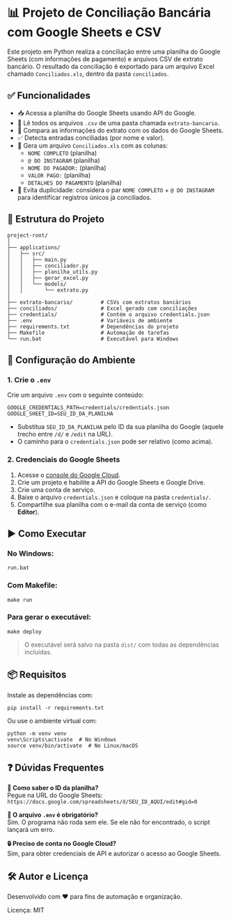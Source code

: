 # 📊 Projeto de Conciliação Bancária com Google Sheets e CSV

Este projeto em Python realiza a conciliação entre uma planilha do Google Sheets (com informações de pagamento) e arquivos CSV de extrato bancário. O resultado da conciliação é exportado para um arquivo Excel chamado `Conciliados.xls`, dentro da pasta `conciliados`.

## ✅ Funcionalidades

- 📥 Acessa a planilha do Google Sheets usando API do Google.
- 📄 Lê todos os arquivos `.csv` de uma pasta chamada `extrato-bancario`.
- 🤝 Compara as informações do extrato com os dados do Google Sheets.
- ✅ Detecta entradas conciliadas (por nome e valor).
- 🧾 Gera um arquivo `Conciliados.xls` com as colunas:
  - `NOME COMPLETO` (planilha)
  - `@ DO INSTAGRAM` (planilha)
  - `NOME DO PAGADOR:` (planilha)
  - `VALOR PAGO:` (planilha)
  - `DETALHES DO PAGAMENTO` (planilha)
- 🚫 Evita duplicidade: considera o par `NOME COMPLETO` + `@ DO INSTAGRAM` para identificar registros únicos já conciliados.

## 📁 Estrutura do Projeto

```
project-root/
│
├── applications/
│   ├── src/
│   │   ├── main.py
│   │   ├── conciliador.py
│   │   ├── planilha_utils.py
│   │   ├── gerar_excel.py
│   │   └── models/
│   │       └── extrato.py
│
├── extrato-bancario/         # CSVs com extratos bancários
├── conciliados/              # Excel gerado com conciliações
├── credentials/              # Contém o arquivo credentials.json
├── .env                      # Variáveis de ambiente
├── requirements.txt          # Dependências do projeto
├── Makefile                  # Automação de tarefas
└── run.bat                   # Executável para Windows
```

## 🔐 Configuração do Ambiente

### 1. Crie o `.env`

Crie um arquivo `.env` com o seguinte conteúdo:

```
GOOGLE_CREDENTIALS_PATH=credentials/credentials.json
GOOGLE_SHEET_ID=SEU_ID_DA_PLANILHA
```

- Substitua `SEU_ID_DA_PLANILHA` pelo ID da sua planilha do Google (aquele trecho entre `/d/` e `/edit` na URL).
- O caminho para o `credentials.json` pode ser relativo (como acima).

### 2. Credenciais do Google Sheets

1. Acesse o [console do Google Cloud](https://console.cloud.google.com/).
2. Crie um projeto e habilite a API do Google Sheets e Google Drive.
3. Crie uma conta de serviço.
4. Baixe o arquivo `credentials.json` e coloque na pasta `credentials/`.
5. Compartilhe sua planilha com o e-mail da conta de serviço (como **Editor**).

## ▶️ Como Executar

### No Windows:

```
run.bat
```

### Com Makefile:

```
make run
```

### Para gerar o executável:

```
make deploy
```

> O executável será salvo na pasta `dist/` com todas as dependências incluídas.

## 📦 Requisitos

Instale as dependências com:

```
pip install -r requirements.txt
```

Ou use o ambiente virtual com:

```
python -m venv venv
venv\Scripts\activate  # No Windows
source venv/bin/activate  # No Linux/macOS
```

## ❓ Dúvidas Frequentes

**🧩 Como saber o ID da planilha?**  
Pegue na URL do Google Sheets:  
`https://docs.google.com/spreadsheets/d/SEU_ID_AQUI/edit#gid=0`

**📄 O arquivo `.env` é obrigatório?**  
Sim. O programa não roda sem ele. Se ele não for encontrado, o script lançará um erro.

**🔒 Preciso de conta no Google Cloud?**  
Sim, para obter credenciais de API e autorizar o acesso ao Google Sheets.

## 🛠️ Autor e Licença

Desenvolvido com ❤️ para fins de automação e organização.

Licença: MIT
